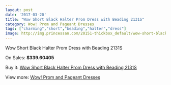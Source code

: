 ```yaml
---
layout: post
date: '2017-03-20'
title: "Wow Short Black Halter Prom Dress with Beading 2131S"
category: Wow! Prom and Pageant Dresses
tags: ["charming","short","beading","halter","dress"]
image: http://img.princessan.com/20151-thickbox_default/wow-short-black-halter-prom-dress-with-beading-2131s.jpg
---
```

Wow Short Black Halter Prom Dress with Beading 2131S

On Sales: **$339.60405**
<a href="https://www.princessan.com/en/wow-prom-and-pageant-dresses/9041-wow-short-black-halter-prom-dress-with-beading-2131s.html"><amp-img layout="responsive" width="600" height="600" src="//img.princessan.com/20151-thickbox_default/wow-short-black-halter-prom-dress-with-beading-2131s.jpg" alt="Wow Short Black Halter Prom Dress with Beading 2131S 0" /></a>

Buy it: [Wow Short Black Halter Prom Dress with Beading 2131S](https://www.princessan.com/en/wow-prom-and-pageant-dresses/9041-wow-short-black-halter-prom-dress-with-beading-2131s.html "Wow Short Black Halter Prom Dress with Beading 2131S")

View more: [Wow! Prom and Pageant Dresses](https://www.princessan.com/en/74-wow-prom-and-pageant-dresses "Wow! Prom and Pageant Dresses")